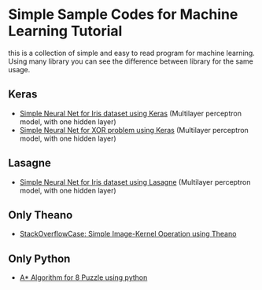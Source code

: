 # Simple Sample Codes for Machine Learning Tutorial
this is a collection of simple and easy to read program for machine learning. Using many library you can see the difference between library for the same usage.

## Keras
- [Simple Neural Net for Iris dataset using Keras][iris_keras] (Multilayer perceptron model, with one hidden layer)
- [Simple Neural Net for XOR problem using Keras][xor_keras] (Multilayer perceptron model, with one hidden layer)

## Lasagne
- [Simple Neural Net for Iris dataset using Lasagne][iris_lasagne] (Multilayer perceptron model, with one hidden layer)

## Only Theano
- [StackOverflowCase: Simple Image-Kernel Operation using Theano][imageconv_theano]

## Only Python
- [A* Algorithm for 8 Puzzle using python][A_star_8puzzle]

[iris_keras]:https://github.com/rianrajagede/simplesamplecode/blob/master/Keras/iris_keras.py
[xor_keras]:https://github.com/rianrajagede/simplesamplecode/blob/master/Keras/xor_keras.py
[iris_lasagne]:https://github.com/rianrajagede/simplesamplecode/blob/master/Lasagne/iris_lasagne.py
[imageconv_theano]:https://github.com/rianrajagede/simplesamplecode/blob/master/Theano/image-kernel-convolution_theano.py
[A_star_8puzzle]:
https://github.com/rianrajagede/simplesamplecode/blob/master/Pure_Python/8_puzzle_A_star.py

